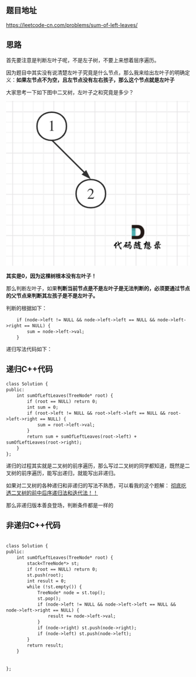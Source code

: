 ## 题目地址 
https://leetcode-cn.com/problems/sum-of-left-leaves/

## 思路 

首先要注意是判断左叶子呢，不是左子树，不要上来想着层序遍历。

因为题目中其实没有说清楚左叶子究竟是什么节点，那么我来给出左叶子的明确定义：**如果左节点不为空，且左节点没有左右孩子，那么这个节点就是左叶子**

大家思考一下如下图中二叉树，左叶子之和究竟是多少？

<img src='../pics/404.左叶子之和.png' width=600> </img></div>

**其实是0，因为这棵树根本没有左叶子！**

那么判断左叶子，如果**判断当前节点是不是左叶子是无法判断的，必须要通过节点的父节点来判断其左孩子是不是左叶子。**

判断的根据如下：

```
    if (node->left != NULL && node->left->left == NULL && node->left->right == NULL) {
        sum = node->left->val;
    }
```

递归写法代码如下：

## 递归C++代码

```
class Solution {
public:
    int sumOfLeftLeaves(TreeNode* root) {
        if (root == NULL) return 0;
        int sum = 0;
        if (root->left != NULL && root->left->left == NULL && root->left->right == NULL) {
            sum = root->left->val;
        }
        return sum + sumOfLeftLeaves(root->left) + sumOfLeftLeaves(root->right);
    }
};
```

递归的过程其实就是二叉树的前序遍历，那么写过二叉树的同学都知道，既然是二叉树的前序遍历，能写出递归，就能写出非递归。

如果对二叉树的各种递归和非递归的写法不熟悉，可以看我的这个题解：
[彻底吃透二叉树的前中后序递归法和迭代法！！](https://leetcode-cn.com/problems/binary-tree-inorder-traversal/solution/che-di-chi-tou-er-cha-shu-de-qian-zhong-hou-xu-d-2/)

那么非递归版本善良登场，判断条件都是一样的

## 非递归C++代码

```

class Solution {
public:
    int sumOfLeftLeaves(TreeNode* root) {
        stack<TreeNode*> st;
        if (root == NULL) return 0;
        st.push(root);
        int result = 0;
        while (!st.empty()) {
            TreeNode* node = st.top();
            st.pop();
            if (node->left != NULL && node->left->left == NULL && node->left->right == NULL) {
                result += node->left->val;
            }
            if (node->right) st.push(node->right);
            if (node->left) st.push(node->left);
        }
        return result;
    }


};
```


